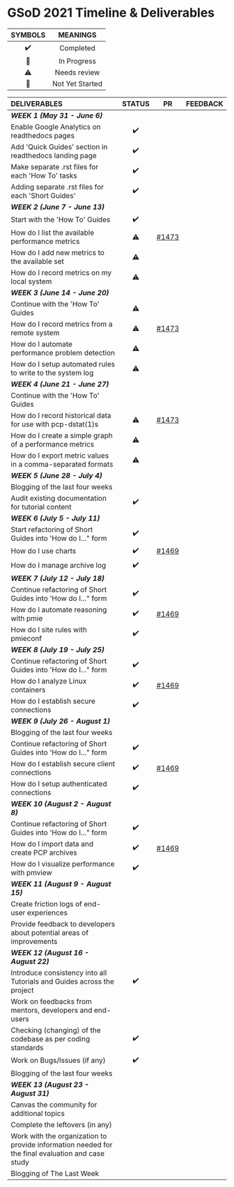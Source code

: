 # GSoD 2021 Timeline & Deliverables

| SYMBOLS | MEANINGS |
|:-------:|:--------:|
| :heavy_check_mark: | Completed |
| :construction: | In Progress |
| :warning: | Needs review |
| :red_circle: | Not Yet Started |



| **DELIVERABLES**               | **STATUS**            |  **PR**  | **FEEDBACK**|
|:---------------------------------|:---------------------:|:------------:|:-----------------:|
|   **_WEEK 1 (May 31 - June 6)_** |    |     |        |
| Enable Google Analytics on readthedocs pages| :heavy_check_mark: | | |
| Add 'Quick Guides' section in readthedocs landing page | :heavy_check_mark: | | |
| Make separate .rst files for each 'How To' tasks |:heavy_check_mark: | | | 
| Adding separate .rst files for each 'Short Guides' | :heavy_check_mark:| | |
|   **_WEEK 2 (June 7 - June 13)_** |    |     |        |
| Start with the 'How To' Guides |:heavy_check_mark: | | |
| How do I list the available performance metrics | :warning:| [#1473](https://github.com/performancecopilot/pcp/pull/1473) | |
| How do I add new metrics to the available set |:warning: | | |
| How do I record metrics on my local system |:warning: | | |
|   **_WEEK 3 (June 14 - June 20)_** |    |     |        |
| Continue with the 'How To' Guides |:warning: | | |
| How do I record metrics from a remote system |:warning: | [#1473](https://github.com/performancecopilot/pcp/pull/1473) | |
| How do I automate performance problem detection |:warning: | | |
| How do I setup automated rules to write to the system log |:warning: | | |
|   **_WEEK 4 (June 21 - June 27)_** |    |     |        |
| Continue with the 'How To' Guides | | | |
| How do I record historical data for use with pcp-dstat(1)s |:warning: | [#1473](https://github.com/performancecopilot/pcp/pull/1473) | |
| How do I create a simple graph of a performance metrics | :warning:| | |
| How do I export metric values in a comma-separated formats | :warning:| | |
|   **_WEEK 5 (June 28 - July 4)_** |    |     |        |
| Blogging of the last four weeks	 | | | |
| Audit existing documentation for tutorial content | :heavy_check_mark: | | |
|   **_WEEK 6 (July 5 - July 11)_** |    |     |        |
| Start refactoring of Short Guides into 'How do I..." form | :heavy_check_mark: | | |
| How do I use charts |:heavy_check_mark: | [#1469](https://github.com/performancecopilot/pcp/pull/1469) | |
| How do I manage archive log |:heavy_check_mark: | | |
|   **_WEEK 7 (July 12 - July 18)_** |    |     |        |
| Continue refactoring of Short Guides into 'How do I..." form | :heavy_check_mark: | | |
| How do I automate reasoning with pmie | :heavy_check_mark: | [#1469](https://github.com/performancecopilot/pcp/pull/1469) | |
| How do I site rules with pmieconf | :heavy_check_mark: | | |
|   **_WEEK 8 (July 19 - July 25)_** |    |     |        |
| Continue refactoring of Short Guides into 'How do I..." form | :heavy_check_mark: | | |
| How do I analyze Linux containers | :heavy_check_mark:| [#1469](https://github.com/performancecopilot/pcp/pull/1469) | |
| How do I establish secure connections | :heavy_check_mark:| | |
|   **_WEEK 9 (July 26 - August 1)_** |    |     |        |
| Blogging of the last four weeks	 | | | |
| Continue refactoring of Short Guides into 'How do I..." form | :heavy_check_mark: | | |
| How do I establish secure client connections | :heavy_check_mark: | [#1469](https://github.com/performancecopilot/pcp/pull/1469) | |
| How do I setup authenticated connections | :heavy_check_mark: | | |
|   **_WEEK 10 (August 2 - August 8)_** |    |     |        |
| Continue refactoring of Short Guides into 'How do I..." form | :heavy_check_mark: | | |
| How do I import data and create PCP archives |:heavy_check_mark: | [#1469](https://github.com/performancecopilot/pcp/pull/1469) | |
| How do I visualize performance with pmview |:heavy_check_mark: | | |
|   **_WEEK 11 (August 9 - August 15)_** |    |     |        |
| Create friction logs of end-user experiences | | | |
| Provide feedback to developers about potential areas of improvements | | | |
|   **_WEEK 12 (August 16 - August 22)_** |    |     |        |
| Introduce consistency into all Tutorials and Guides across the project | :heavy_check_mark: | | |
| Work on feedbacks from mentors, developers and end-users | | | |
| Checking (changing) of the codebase as per coding standards	|:heavy_check_mark: | | |
| Work on Bugs/Issues (if any) | :heavy_check_mark:| | |
| Blogging of the last four weeks	 | | | |
|   **_WEEK 13 (August 23 - August 31)_** |    |     |        |
| Canvas the community for additional topics | | | |
| Complete the leftovers (in any) | | | |
| Work with the organization to provide information needed for the final evaluation and case study | | | |
| Blogging of The Last Week| | | |









